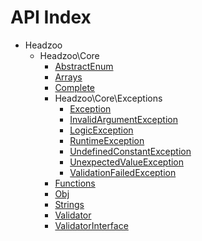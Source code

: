 API Index
=========

* Headzoo
    * Headzoo\Core
        * [AbstractEnum](Headzoo-Core-AbstractEnum.md)
        * [Arrays](Headzoo-Core-Arrays.md)
        * [Complete](Headzoo-Core-Complete.md)
        * Headzoo\Core\Exceptions
            * [Exception](Headzoo-Core-Exceptions-Exception.md)
            * [InvalidArgumentException](Headzoo-Core-Exceptions-InvalidArgumentException.md)
            * [LogicException](Headzoo-Core-Exceptions-LogicException.md)
            * [RuntimeException](Headzoo-Core-Exceptions-RuntimeException.md)
            * [UndefinedConstantException](Headzoo-Core-Exceptions-UndefinedConstantException.md)
            * [UnexpectedValueException](Headzoo-Core-Exceptions-UnexpectedValueException.md)
            * [ValidationFailedException](Headzoo-Core-Exceptions-ValidationFailedException.md)
        * [Functions](Headzoo-Core-Functions.md)
        * [Obj](Headzoo-Core-Obj.md)
        * [Strings](Headzoo-Core-Strings.md)
        * [Validator](Headzoo-Core-Validator.md)
        * [ValidatorInterface](Headzoo-Core-ValidatorInterface.md)

